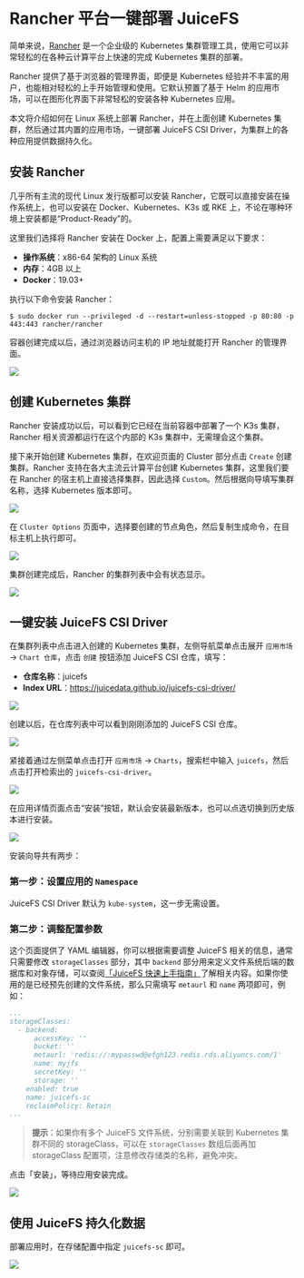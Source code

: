 # Rancher 平台一键部署 JuiceFS

简单来说，[Rancher](https://rancher.com/) 是一个企业级的 Kubernetes 集群管理工具，使用它可以非常轻松的在各种云计算平台上快速的完成 Kubernetes 集群的部署。

Rancher 提供了基于浏览器的管理界面，即便是 Kubernetes 经验并不丰富的用户，也能相对轻松的上手开始管理和使用。它默认预置了基于 Helm 的应用市场，可以在图形化界面下非常轻松的安装各种 Kubernetes 应用。

本文将介绍如何在 Linux 系统上部署 Rancher，并在上面创建 Kubernetes 集群，然后通过其内置的应用市场，一键部署 JuiceFS CSI Driver，为集群上的各种应用提供数据持久化。

## 安装 Rancher

几乎所有主流的现代 Linux 发行版都可以安装 Rancher，它既可以直接安装在操作系统上，也可以安装在 Docker、Kubernetes、K3s 或 RKE 上，不论在哪种环境上安装都是“Product-Ready”的。

这里我们选择将 Rancher 安装在 Docker 上，配置上需要满足以下要求：

- **操作系统**：x86-64 架构的 Linux 系统
- **内存**：4GB 以上
- **Docker**：19.03+

执行以下命令安装 Rancher：

```shell
$ sudo docker run --privileged -d --restart=unless-stopped -p 80:80 -p 443:443 rancher/rancher
```

容器创建完成以后，通过浏览器访问主机的 IP 地址就能打开 Rancher 的管理界面。

![](../images/rancher-welcome.jpeg)

## 创建 Kubernetes 集群

Rancher 安装成功以后，可以看到它已经在当前容器中部署了一个 K3s 集群，Rancher 相关资源都运行在这个内部的 K3s 集群中，无需理会这个集群。

接下来开始创建 Kubernetes 集群，在欢迎页面的 Cluster 部分点击 `Create` 创建集群。Rancher 支持在各大主流云计算平台创建 Kubernetes 集群，这里我们要在 Rancher 的宿主机上直接选择集群，因此选择 `Custom`。然后根据向导填写集群名称，选择 Kubernetes 版本即可。

![](../images/rancher-cluster-create.jpg)

在 `Cluster Options` 页面中，选择要创建的节点角色，然后复制生成命令，在目标主机上执行即可。

![](../images/rancher-cluster-options.jpg)

集群创建完成后，Rancher 的集群列表中会有状态显示。

![](../images/rancher-clusters.jpg)

## 一键安装 JuiceFS CSI Driver

在集群列表中点击进入创建的 Kubernetes 集群，左侧导航菜单点击展开 `应用市场` → `Chart 仓库`，点击 `创建` 按钮添加 JuiceFS CSI 仓库，填写：

- **仓库名称**：juicefs
- **Index URL**：https://juicedata.github.io/juicefs-csi-driver/

![](../images/rancher-new-repo.jpg)

创建以后，在仓库列表中可以看到刚刚添加的 JuiceFS CSI 仓库。

![](../images/rancher-repos.jpg)

紧接着通过左侧菜单点击打开 `应用市场` → `Charts`，搜索栏中输入 `juicefs`，然后点击打开检索出的 `juicefs-csi-driver`。

![](../images/rancher-chart-search.jpg)

在应用详情页面点击“安装”按钮，默认会安装最新版本，也可以点选切换到历史版本进行安装。

![](../images/rancher-chart-info.jpg)

安装向导共有两步：

### 第一步：设置应用的 `Namespace`

JuiceFS CSI Driver 默认为 `kube-system`，这一步无需设置。

### 第二步：调整配置参数

这个页面提供了 YAML 编辑器，你可以根据需要调整 JuiceFS 相关的信息，通常只需要修改 `storageClasses` 部分，其中 `backend` 部分用来定义文件系统后端的数据库和对象存储，可以查阅[「JuiceFS 快速上手指南」](quick_start_guide.md)了解相关内容。如果你使用的是已经预先创建的文件系统，那么只需填写 `metaurl` 和 `name` 两项即可，例如：

```yaml
...
storageClasses:
  - backend:
      accessKey: ''
      bucket: ''
      metaurl: 'redis://:mypasswd@efgh123.redis.rds.aliyuncs.com/1'
      name: myjfs
      secretKey: ''
      storage: ''
    enabled: true
    name: juicefs-sc
    reclaimPolicy: Retain
...
```

> **提示**：如果你有多个 JuiceFS 文件系统，分别需要关联到 Kubernetes 集群不同的 storageClass，可以在 `storageClasses` 数组后面再加 storageClass 配置项，注意修改存储类的名称，避免冲突。

点击「安装」，等待应用安装完成。

![](../images/rancher-chart-installed.jpg)

## 使用 JuiceFS 持久化数据

部署应用时，在存储配置中指定 `juicefs-sc` 即可。

![](../images/rancher-pvc.jpg)
